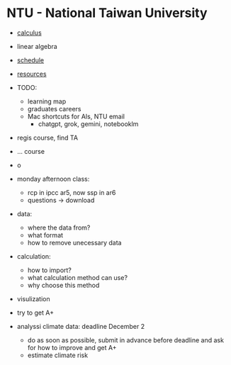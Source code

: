 # NTU - National Taiwan University

- [calculus](calculus)
- linear algebra

- [schedule](schedule)
- [resources](resources)
- TODO:
  - learning map
  - graduates careers
  - Mac shortcuts for AIs, NTU email
    - chatgpt, grok, gemini, notebooklm

- regis course, find TA

- ... course
- o

- monday afternoon class:
  - rcp in ipcc ar5, now ssp in ar6
  - questions -> download

- data:
  - where the data from?
  - what format
  - how to remove unecessary data
- calculation:
  - how to import?
  - what calculation method can use?
  - why choose this method
- visulization

- try to get A+

- analyssi climate data: deadline December 2 
  - do as soon as possible, submit in advance before deadline and ask for how to improve and get A+
  - estimate climate risk
